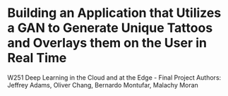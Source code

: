 # Building an Application that Utilizes a GAN to Generate Unique Tattoos and Overlays them on the User in Real Time
W251 Deep Learning in the Cloud and at the Edge - Final Project
Authors: Jeffrey Adams, Oliver Chang, Bernardo Montufar, Malachy Moran
